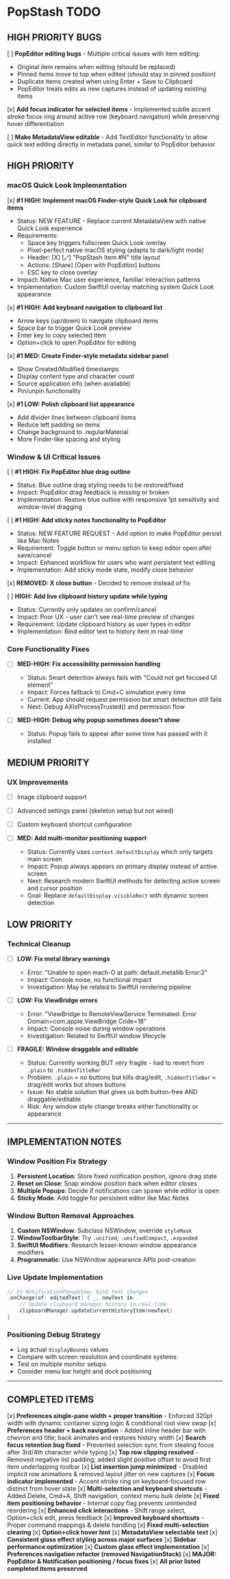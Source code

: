 # PopStash TODO

## HIGH PRIORITY BUGS

[ ] **PopEditor editing bugs** - Multiple critical issues with item editing:

- Original item remains when editing (should be replaced)
- Pinned items move to top when edited (should stay in pinned position)
- Duplicate items created when using Enter + Save to Clipboard
- PopEditor treats edits as new captures instead of updating existing items

[x] **Add focus indicator for selected items** - Implemented subtle accent stroke focus ring around active row (keyboard navigation) while preserving hover differentiation

[ ] **Make MetadataView editable** - Add TextEditor functionality to allow quick text editing directly in metadata panel, similar to PopEditor behavior

## HIGH PRIORITY

### macOS Quick Look Implementation

[x] **#1 HIGH: Implement macOS Finder-style Quick Look for clipboard items**

- Status: NEW FEATURE - Replace current MetadataView with native Quick Look experience
- Requirements:
  - Space key triggers fullscreen Quick Look overlay
  - Pixel-perfect native macOS styling (adapts to dark/light mode)
  - Header: [X] [⤢] "PopStash Item #N" title layout
  - Actions: [Share] [Open with PopEditor] buttons
  - ESC key to close overlay
- Impact: Native Mac user experience, familiar interaction patterns
- Implementation: Custom SwiftUI overlay matching system Quick Look appearance

[x] **#1 HIGH: Add keyboard navigation to clipboard list**

- Arrow keys (up/down) to navigate clipboard items
- Space bar to trigger Quick Look preview
- Enter key to copy selected item
- Option+click to open PopEditor for editing

[x] **#1 MED: Create Finder-style metadata sidebar panel**

- Show Created/Modified timestamps
- Display content type and character count
- Source application info (when available)
- Pin/unpin functionality

[x] **#1 LOW: Polish clipboard list appearance**

- Add divider lines between clipboard items
- Reduce left padding on items
- Change background to .regularMaterial
- More Finder-like spacing and styling

### Window & UI Critical Issues

[ ] **#1 HIGH: Fix PopEditor blue drag outline**

- Status: Blue outline drag styling needs to be restored/fixed
- Impact: PopEditor drag feedback is missing or broken
- Implementation: Restore blue outline with responsive 1pt sensitivity and window-level dragging

[ ] **#1 HIGH: Add sticky notes functionality to PopEditor**

- Status: NEW FEATURE REQUEST - Add option to make PopEditor persist like Mac Notes
- Requirement: Toggle button or menu option to keep editor open after save/cancel
- Impact: Enhanced workflow for users who want persistent text editing
- Implementation: Add sticky mode state, modify close behavior

[x] **REMOVED: X close button** - Decided to remove instead of fix

[ ] **HIGH: Add live clipboard history update while typing**

- Status: Currently only updates on confirm/cancel
- Impact: Poor UX - user can't see real-time preview of changes
- Requirement: Update clipboard history as user types in editor
- Implementation: Bind editor text to history item in real-time

### Core Functionality Fixes

- [ ] **MED-HIGH: Fix accessibility permission handling**

  - Status: Smart detection always fails with "Could not get focused UI element"
  - Impact: Forces fallback to Cmd+C simulation every time
  - Current: App should request permission but smart detection still fails
  - Next: Debug AXIsProcessTrusted() and permission flow

- [ ] **MED-HIGH: Debug why popup sometimes doesn't show**
  - Status: Popup fails to appear after some time has passed with it installed

## MEDIUM PRIORITY

### UX Improvements

- [ ] Image clipboard support
- [ ] Advanced settings panel (skeleton setup but not wired)
- [ ] Custom keyboard shortcut configuration

- [ ] **MED: Add multi-monitor positioning support**
  - Status: Currently uses `context.defaultDisplay` which only targets main screen
  - Impact: Popup always appears on primary display instead of active screen
  - Next: Research modern SwiftUI methods for detecting active screen and cursor position
  - Goal: Replace `defaultDisplay.visibleRect` with dynamic screen detection

## LOW PRIORITY

### Technical Cleanup

- [ ] **LOW: Fix metal library warnings**

  - Error: "Unable to open mach-O at path: default.metallib Error:2"
  - Impact: Console noise, no functional impact
  - Investigation: May be related to SwiftUI rendering pipeline

- [ ] **LOW: Fix ViewBridge errors**

  - Error: "ViewBridge to RemoteViewService Terminated: Error Domain=com.apple.ViewBridge Code=18"
  - Impact: Console noise during window operations
  - Investigation: Related to SwiftUI window lifecycle

- [ ] **FRAGILE: Window draggable and editable**
  - Status: Currently working BUT very fragile - had to revert from `.plain` to `.hiddenTitleBar`
  - Problem: `.plain` = no buttons but kills drag/edit, `.hiddenTitleBar` = drag/edit works but shows buttons
  - Issue: No stable solution that gives us both button-free AND draggable/editable
  - Risk: Any window style change breaks either functionality or appearance

---

## IMPLEMENTATION NOTES

### Window Position Fix Strategy

1. **Persistent Location**: Store fixed notification position, ignore drag state
2. **Reset on Close**: Snap window position back when editor closes
3. **Multiple Popups**: Decide if notifications can spawn while editor is open
4. **Sticky Mode**: Add toggle for persistent editor like Mac Notes

### Window Button Removal Approaches

1. **Custom NSWindow**: Subclass NSWindow, override `styleMask`
2. **WindowToolbarStyle**: Try `.unified`, `.unifiedCompact`, `.expanded`
3. **SwiftUI Modifiers**: Research lesser-known window appearance modifiers
4. **Programmatic**: Use NSWindow appearance APIs post-creation

### Live Update Implementation

```swift
// In NotificationPopupView, bind text changes
.onChange(of: editedText) { _, newText in
    // Update clipboard manager history in real-time
    clipboardManager.updateCurrentHistoryItem(newText)
}
```

### Positioning Debug Strategy

- Log actual `displayBounds` values
- Compare with screen resolution and coordinate systems
- Test on multiple monitor setups
- Consider menu bar height and dock positioning

---

## COMPLETED ITEMS

[x] **Preferences single-pane width + proper transition** - Enforced 320pt width with dynamic container sizing logic & conditional root view swap
[x] **Preferences header + back navigation** - Added inline header bar with chevron and title; back animates and restores history width
[x] **Search focus retention bug fixed** - Prevented selection sync from stealing focus after 3rd/4th character while typing
[x] **Top row clipping resolved** - Removed negative list padding; added slight positive offset to avoid first item underlapping toolbar
[x] **List insertion jump minimized** - Disabled implicit row animations & removed layout jitter on new captures
[x] **Focus indicator implemented** - Accent stroke ring on keyboard-focused row distinct from hover state
[x] **Multi-selection and keyboard shortcuts** - Added Delete, Cmd+A, Shift navigation, context menu bulk delete
[x] **Fixed item positioning behavior** - Internal copy flag prevents unintended reordering
[x] **Enhanced click interactions** - Shift range select, Option+click edit, press feedback
[x] **Improved keyboard shortcuts** - Proper command mappings & delete handling
[x] **Fixed multi-selection clearing**
[x] **Option+click hover hint**
[x] **MetadataView selectable text**
[x] **Consistent glass effect styling across major surfaces**
[x] **Sidebar performance optimization**
[x] **Custom glass effect implementation**
[x] **Preferences navigation refactor (removed NavigationStack)**
[x] **MAJOR: PopEditor & Notification positioning / focus fixes**
[x] **All prior listed completed items preserved**
